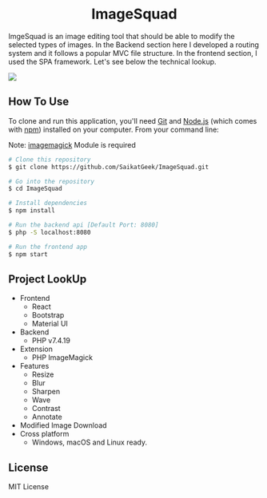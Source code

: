 <h1 align="center">
  <br>
    ImageSquad
  <br>
</h1>

ImgeSquad is an image editing tool that should be able to modify the selected types of images. In the Backend section here I developed a routing system and it follows a popular MVC file structure. In the frontend section, I used the SPA framework. Let's see below the technical lookup.

![](https://raw.githubusercontent.com/SaikatGeek/Githost/main/ImageSquad/ImageSquad.gif) 

## How To Use

To clone and run this application, you'll need [Git](https://git-scm.com) and [Node.js](https://nodejs.org/en/download/) (which comes with [npm](http://npmjs.com)) installed on your computer. From your command line:

Note: [imagemagick](https://imagemagick.org/script/download.php) Module is required <br/>

```bash
# Clone this repository
$ git clone https://github.com/SaikatGeek/ImageSquad.git

# Go into the repository
$ cd ImageSquad

# Install dependencies
$ npm install

# Run the backend api [Default Port: 8080]
$ php -S localhost:8080

# Run the frontend app
$ npm start
```

## Project LookUp

- Frontend
  - React
  - Bootstrap
  - Material UI
- Backend
  - PHP v7.4.19
- Extension
  - PHP ImageMagick
- Features
  - Resize
  - Blur
  - Sharpen
  - Wave
  - Contrast
  - Annotate
- Modified Image Download
- Cross platform
  - Windows, macOS and Linux ready.

## License

MIT License
